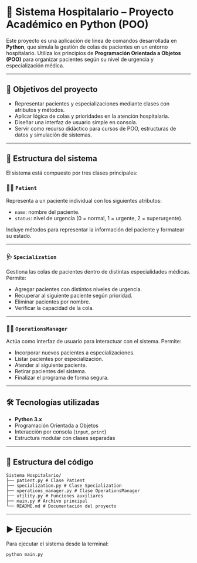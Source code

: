 # 🏥 Sistema Hospitalario – Proyecto Académico en Python (POO)

Este proyecto es una aplicación de línea de comandos desarrollada en **Python**, que simula la gestión de colas de pacientes en un entorno hospitalario. Utiliza los principios de **Programación Orientada a Objetos (POO)** para organizar pacientes según su nivel de urgencia y especialización médica.

---

## 🎯 Objetivos del proyecto

- Representar pacientes y especializaciones mediante clases con atributos y métodos.
- Aplicar lógica de colas y prioridades en la atención hospitalaria.
- Diseñar una interfaz de usuario simple en consola.
- Servir como recurso didáctico para cursos de POO, estructuras de datos y simulación de sistemas.

---

## 🧠 Estructura del sistema

El sistema está compuesto por tres clases principales:

### 🧍‍♂️ `Patient`
Representa a un paciente individual con los siguientes atributos:

- `name`: nombre del paciente.
- `status`: nivel de urgencia (0 = normal, 1 = urgente, 2 = superurgente).

Incluye métodos para representar la información del paciente y formatear su estado.

---

### 🩺 `Specialization`
Gestiona las colas de pacientes dentro de distintas especialidades médicas. Permite:

- Agregar pacientes con distintos niveles de urgencia.
- Recuperar al siguiente paciente según prioridad.
- Eliminar pacientes por nombre.
- Verificar la capacidad de la cola.

---

### 🧑‍💼 `OperationsManager`
Actúa como interfaz de usuario para interactuar con el sistema. Permite:

- Incorporar nuevos pacientes a especializaciones.
- Listar pacientes por especialización.
- Atender al siguiente paciente.
- Retirar pacientes del sistema.
- Finalizar el programa de forma segura.

---

## 🛠️ Tecnologías utilizadas

- **Python 3.x**
- Programación Orientada a Objetos
- Interacción por consola (`input`, `print`)
- Estructura modular con clases separadas

---

## 📁 Estructura del código
```
Sistema Hospitalario/ 
├── patient.py # Clase Patient 
├── specialization.py # Clase Specialization 
├── operations_manager.py # Clase OperationsManager 
├── utility.py # Funciones auxiliares 
├── main.py # Archivo principal 
└── README.md # Documentación del proyecto
```

---

## ▶️ Ejecución

Para ejecutar el sistema desde la terminal:

```bash
python main.py
